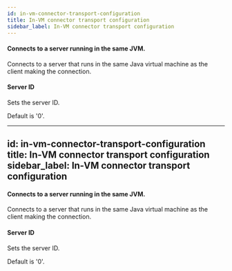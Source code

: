 ```yaml
---
id: in-vm-connector-transport-configuration
title: In-VM connector transport configuration
sidebar_label: In-VM connector transport configuration
---
```

#### Connects to a server running in the same JVM.
Connects to a server that runs in the same Java virtual machine as the client making the connection.

#### Server ID
Sets the server ID. 

Default is '0'.

---
id: in-vm-connector-transport-configuration
title: In-VM connector transport configuration
sidebar_label: In-VM connector transport configuration
---
#### Connects to a server running in the same JVM.
Connects to a server that runs in the same Java virtual machine as the client making the connection.

#### Server ID
Sets the server ID. 

Default is '0'.

